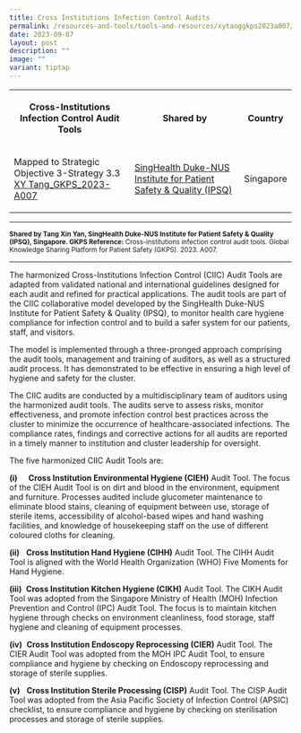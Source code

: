 ```yaml
---
title: Cross Institutions Infection Control Audits
permalink: /resources-and-tools/tools-and-resources/xytanggkps2023a007/
date: 2023-09-07
layout: post
description: ""
image: ""
variant: tiptap
---
```

<table>
<tbody>
<tr>
<th rowspan="1" colspan="1">
<p>Cross-Institutions Infection Control Audit Tools</p>
</th>
<th rowspan="1" colspan="1">
<p>Shared by</p>
</th>
<th rowspan="1" colspan="1">
<p>Country</p>
</th>
</tr>
<tr>
<td rowspan="1" colspan="1">
<p>Mapped to Strategic Objective 3-Strategy 3.3
<br><a href="/files/xy tang_gkps_2023-a007.pdf" rel="noopener noreferrer nofollow" target="_blank">XY Tang_GKPS_2023-A007</a>
</p>
</td>
<td rowspan="1" colspan="1">
<p><a href="https://www.singhealthdukenus.com.sg/ipsq" rel="noopener noreferrer nofollow" target="_blank">SingHealth Duke-NUS Institute for Patient Safety &amp; Quality (IPSQ)</a>
</p>
</td>
<td rowspan="1" colspan="1">
<p>Singapore</p>
</td>
</tr>
</tbody>
</table>
<hr>
<p><strong><sub>Shared by Tang Xin Yan, SingHealth Duke-NUS Institute for Patient Safety &amp; Quality (IPSQ), Singapore. GKPS Reference: </sub></strong><sub>Cross-institutions infection control audit tools. Global Knowledge Sharing Platform for Patient Safety (GKPS). 2023. A007.</sub>
</p>
<hr>
<p>The harmonized Cross-Institutions Infection Control (CIIC) Audit Tools
are adapted from validated national and international guidelines designed
for each audit and refined for practical applications. The audit tools
are part of the CIIC collaborative model developed by the SingHealth Duke-NUS
Institute for Patient Safety &amp; Quality (IPSQ), to monitor health care
hygiene compliance for infection control and to build a safer system for
our patients, staff, and visitors.</p>
<p>The model is implemented through a three-pronged approach comprising the
audit tools, management and training of auditors, as well as a structured
audit process. It has demonstrated to be effective in ensuring a high level
of hygiene and safety for the cluster.</p>
<p>The CIIC audits are conducted by a multidisciplinary team of auditors
using the harmonized audit tools. The audits serve to assess risks, monitor
effectiveness, and promote infection control best practices across the
cluster to minimize the occurrence of healthcare-associated infections.
The compliance rates, findings and corrective actions for all audits are
reported in a timely manner to institution and cluster leadership for oversight.</p>
<p>The five harmonized CIIC Audit Tools are:</p>
<p><strong>(i)</strong>&nbsp;&nbsp;&nbsp;&nbsp; <strong>Cross Institution Environmental Hygiene (CIEH)</strong> Audit
Tool. The focus of the CIEH Audit Tool is on dirt and blood in the environment,
equipment and furniture. Processes audited include glucometer maintenance
to eliminate blood stains, cleaning of equipment between use, storage of
sterile items, accessibility of alcohol-based wipes and hand washing facilities,
and knowledge of housekeeping staff on the use of different coloured cloths
for cleaning.</p>
<p><strong>(ii)</strong>&nbsp;&nbsp; <strong>Cross Institution Hand Hygiene (CIHH)</strong> Audit
Tool. The CIHH Audit Tool is aligned with the World Health Organization
(WHO) Five Moments for Hand Hygiene.</p>
<p><strong>(iii)</strong>&nbsp; <strong>Cross Institution Kitchen Hygiene (CIKH)</strong> Audit
Tool. The CIKH Audit Tool was adopted from the Singapore Ministry of Health
(MOH) Infection Prevention and Control (IPC) Audit Tool. The focus is to
maintain kitchen hygiene through checks on environment cleanliness, food
storage, staff hygiene and cleaning of equipment processes.</p>
<p><strong>(iv)</strong>&nbsp; <strong>Cross Institution Endoscopy Reprocessing (CIER)</strong> Audit
Tool. The CIER Audit Tool was adopted from the MOH IPC Audit Tool, to ensure
compliance and hygiene by checking on Endoscopy reprocessing and storage
of sterile supplies.</p>
<p><strong>(v)</strong>&nbsp;&nbsp; <strong>Cross Institution Sterile Processing (CISP)</strong> Audit
Tool. The CISP Audit Tool was adopted from the Asia Pacific Society of
Infection Control (APSIC) checklist, to ensure compliance and hygiene by
checking on sterilisation processes and storage of sterile supplies.</p>